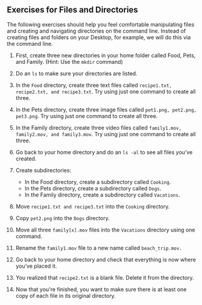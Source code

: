 ## Exercises for Files and Directories 

The following exercises should help you feel comfortable manipulating files and creating and navigating directories on the command line. Instead of creating files and folders on your Desktop, for example, we will do this via the command line. 

1. First, create three new directories in your home folder called Food, Pets, and     Family. (Hint: Use the ```mkdir``` command) 

2. Do an ```ls``` to make sure your directories are listed. 

3. In the ```Food``` directory, create three text files called ```recipe1.txt, recipe2.txt, and recipe3.txt```. Try using just one command to create all three.

4. In the Pets directory, create three image files called ```pet1.png, pet2.png, pet3.png```. Try using just one command to create all three.

5. In the Family directory, create three video files called ```family1.mov, family2.mov, and family3.mov```. Try using just one command to create all three.

6. Go back to your home directory and do an ```ls -al``` to see all files you’ve created. 

7. Create subdirectories: 
    - In the Food directory, create a subdirectory called ```Cooking```. 
    - In the Pets directory, create a subdirectory called ```Dogs```. 
    - In the Family directory, create a subdirectory called ```Vacations```. 

8. Move ```recipe1.txt and recipe3.txt``` into the ```Cooking``` directory. 

9. Copy ```pet2.png``` into the ```Dogs``` directory.

10. Move all three ```family[x].mov``` files into the ```Vacations``` directory using one command. 

11. Rename the ```family1.mov``` file to a new name called ```beach_trip.mov.```

12. Go back to your home directory and check that everything is now where you’ve placed it. 

13. You realized that ```recipe2.txt``` is a blank file. Delete it from the directory.

14. Now that you're finished, you want to make sure there is at least one copy of each file in its original directory. 






